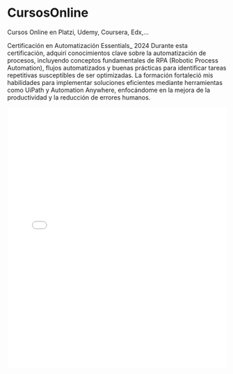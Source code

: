 # CursosOnline
Cursos Online en Platzi, Udemy, Coursera, Edx,...


Certificación en Automatización Essentials_ 2024
Durante esta certificación, adquirí conocimientos clave sobre la automatización de procesos, incluyendo conceptos fundamentales de RPA (Robotic Process Automation), flujos automatizados y buenas prácticas para identificar tareas repetitivas susceptibles de ser optimizadas. La formación fortaleció mis habilidades para implementar soluciones eficientes mediante herramientas como UiPath y Automation Anywhere, enfocándome en la mejora de la productividad y la reducción de errores humanos.

<div id="header" align="center">
  <iframe 
    src="/CursosOnline/Certificados/Certificaci%C3%B3n%20en%20automatizaci%C3%B3n%20Essentials_%202024%20%E2%80%A2%20Sebastian%20Sanchez%20%E2%80%A2%20Automation%20Anywhere%20University.pdf" 
    width="100%" 
    height="600px" 
    style="border: none;">
  </iframe>
</div>
<br>
